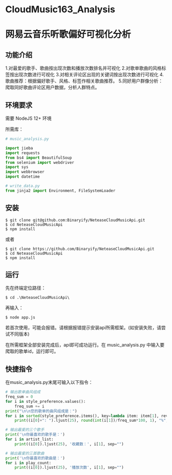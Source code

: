 # CloudMusic163_Analysis
# 网易云音乐听歌偏好可视化分析

## 功能介绍

1.对最爱的歌手、歌曲按出现次数和播放次数排名并可视化
2.对歌单歌曲的风格标签按出现次数进行可视化
3.对相关评论区出现的关键词按出现次数进行可视化
4.歌曲推荐：根据偏好歌手、风格、标签作相关歌曲推荐。
5.同好用户群像分析：爬取同好歌曲评论区用户数据，分析人群特点。

## 环境要求

需要 NodeJS 12+ 环境

所需库：

```py
# music_analysis.py

import jieba
import requests
from bs4 import BeautifulSoup
from selenium import webdriver
import sys
import webbrowser
import datetime
```

```py
# write_data.py
from jinja2 import Environment, FileSystemLoader
```


## 安装

```shell
$ git clone git@github.com:Binaryify/NeteaseCloudMusicApi.git
$ cd NeteaseCloudMusicApi
$ npm install
```

或者

```shell
$ git clone https://github.com/Binaryify/NeteaseCloudMusicApi.git
$ cd NeteaseCloudMusicApi
$ npm install
```


## 运行

先在终端定位路径：

```shell
$ cd .\NeteaseCloudMusicApi\
```

再输入：

```shell
$ node app.js
```

若首次使用，可能会报错。请根据报错提示安装api所需框架。(如安装失败，请尝试不同版本)


在所需框架全部安装完成后，api即可成功运行。在 music_analysis.py 中输入要爬取的歌单id，运行即可。


## 快捷指令

在music_analysis.py末尾可输入以下指令：

```py
# 输出歌单曲风组成
freq_sum = 0
for i in style_preference.values():
    freq_sum += i
print("\n\n您的歌单的曲风组成是：")
for i in sorted(style_preference.items(), key=lambda item: item[1], reverse=True):
    print((i[0]+": ").ljust(25), round(int(i[1])/freq_sum*100, 1), "%", sep="")
```

```py
# 输出最爱的三个歌手
print('\n你最喜欢的歌手是：')
for i in artist_list:
    print((i[0]).ljust(25), '收藏数：', i[1], sep="")
```

```py
# 输出最爱的三首歌曲
print('\n你最喜欢的歌曲是：')
for i in play_count:
    print((i[0]).ljust(25), '播放次数', i[1], sep="")
```

